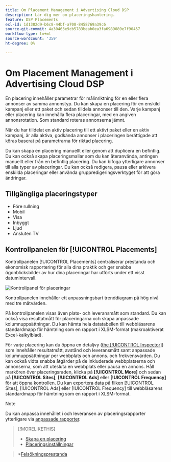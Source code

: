 ```yaml
---
title: Om Placement Management i Advertising Cloud DSP
description: Lär dig mer om placeringshantering.
feature: DSP Placements
exl-id: 1d1382d9-b6c8-44bf-a708-8458769a39c6
source-git-commit: 4a30463e9cb5783beab0ea3fa6989089e7f90457
workflow-type: tm+mt
source-wordcount: '359'
ht-degree: 0%

---
```


# Om Placement Management i Advertising Cloud DSP

En placering innehåller parametrar för målinriktning för en eller flera annonser av samma annonstyp. Du kan skapa en placering för en enskild kampanj eller ett paket och sedan tilldela annonser till den. Varje kampanj eller placering kan innehålla flera placeringar, med en angiven annonsrotation. Som standard roteras annonserna jämnt.

När du har tilldelat en aktiv placering till ett aktivt paket eller en aktiv kampanj, är alla aktiva, godkända annonser i placeringen berättigade att köras baserat på parametrarna för riktad placering.

Du kan skapa en placering manuellt eller genom att duplicera en befintlig. Du kan också skapa placeringsmallar som du kan återanvända, antingen manuellt eller från en befintlig placering. Du kan bifoga ytterligare annonser till alla typer av placeringar. Du kan också redigera, pausa eller arkivera enskilda placeringar eller använda gruppredigeringsverktyget för att göra ändringar.

## Tillgängliga placeringstyper

* Före rullning
* Mobil
* Visa
* Inbyggt
* Ljud
* Ansluten TV

## Kontrollpanelen för [!UICONTROL Placements]

Kontrollpanelen [!UICONTROL Placements] centraliserar prestanda och ekonomisk rapportering för alla dina praktik och ger snabba ögonblicksbilder av hur dina placeringar har utförts under ett visst datumintervall.

![Kontrollpanel för placeringar](/help/dsp/assets/placement-dashboard.png)

Kontrollpanelen innehåller ett anpassningsbart trenddiagram på hög nivå med tre mätvärden.

På kontrollpanelen visas även plats- och leveransmått som standard. Du kan också visa resultatmått för placeringarna och skapa anpassade kolumnuppsättningar. Du kan hämta hela datatabellen till webbläsarens standardmapp för hämtning som en rapport i XLSM-format (makroaktiverat Excel-kalkylblad).

För varje placering kan du öppna en detaljvy ([the [!UICONTROL Inspector]](/help/dsp/campaign-management/reports/campaign-reports-about.md)) som innehåller resultatmått, avstånd och leveransmått samt anpassade kolumnuppsättningar per webbplats och annons. och frekvensvärden. Du kan också vidta snabba åtgärder på de inkluderade webbplatserna och annonserna, som att utesluta en webbplats eller pausa en annons. Håll markören över placeringsraden, klicka på **[!UICONTROL More]** och sedan på **[!UICONTROL Sites]**, **[!UICONTROL Ads]** eller **[!UICONTROL Frequency]** för att öppna kontrollen. Du kan exportera data på fliken [!UICONTROL Sites], [!UICONTROL Ads] eller [!UICONTROL Frequency] till webbläsarens standardmapp för hämtning som en rapport i XLSM-format.

>[!NOTE]
>
>Du kan anpassa innehållet i och leveransen av placeringsrapporter ytterligare via [anpassade rapporter](/help/dsp/reports/report-about.md).

>[!MORELIKETHIS]
>
>* [Skapa en placering](/help/dsp/campaign-management/placements/placement-create.md)
>* [Placeringsinställningar](/help/dsp/campaign-management/placements/placement-settings.md)

   >*[Felsökningsprestanda](/help/dsp/optimization/troubleshooting-performance.md)

